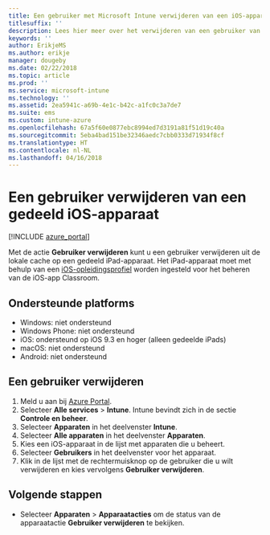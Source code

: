 ```yaml
---
title: Een gebruiker met Microsoft Intune verwijderen van een iOS-apparaat
titlesuffix: ''
description: Lees hier meer over het verwijderen van een gebruiker van een gedeeld iOS-apparaat met Intune.
keywords: ''
author: ErikjeMS
ms.author: erikje
manager: dougeby
ms.date: 02/22/2018
ms.topic: article
ms.prod: ''
ms.service: microsoft-intune
ms.technology: ''
ms.assetid: 2ea5941c-a69b-4e1c-b42c-a1fc0c3a7de7
ms.suite: ems
ms.custom: intune-azure
ms.openlocfilehash: 67a5f60e0877ebc8994ed7d3191a81f51d19c40a
ms.sourcegitcommit: 5eba4bad151be32346aedc7cbb0333d71934f8cf
ms.translationtype: HT
ms.contentlocale: nl-NL
ms.lasthandoff: 04/16/2018
---
```

# <a name="remove-a-user-from-a-shared-ios-device"></a>Een gebruiker verwijderen van een gedeeld iOS-apparaat


[!INCLUDE [azure_portal](./includes/azure_portal.md)]

Met de actie **Gebruiker verwijderen** kunt u een gebruiker verwijderen uit de lokale cache op een gedeeld iPad-apparaat. Het iPad-apparaat moet met behulp van een [iOS-opleidingsprofiel](education-settings-configure-ios.md) worden ingesteld voor het beheren van de iOS-app Classroom. 

## <a name="supported-platforms"></a>Ondersteunde platforms

- Windows: niet ondersteund
- Windows Phone: niet ondersteund
- iOS: ondersteund op iOS 9.3 en hoger (alleen gedeelde iPads)
- macOS: niet ondersteund
- Android: niet ondersteund

## <a name="remove-a-user"></a>Een gebruiker verwijderen

1. Meld u aan bij [Azure Portal](https://portal.azure.com).
2. Selecteer **Alle services** > **Intune**. Intune bevindt zich in de sectie **Controle en beheer**.
3. Selecteer **Apparaten** in het deelvenster **Intune**.
4. Selecteer **Alle apparaten** in het deelvenster **Apparaten**.
5. Kies een iOS-apparaat in de lijst met apparaten die u beheert.
6. Selecteer **Gebruikers** in het deelvenster voor het apparaat.
7. Klik in de lijst met de rechtermuisknop op de gebruiker die u wilt verwijderen en kies vervolgens **Gebruiker verwijderen**.

## <a name="next-steps"></a>Volgende stappen

- Selecteer **Apparaten** > **Apparaatacties** om de status van de apparaatactie **Gebruiker verwijderen** te bekijken.
